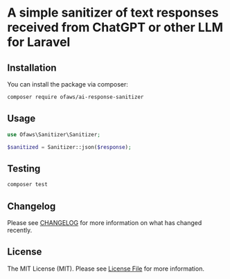 # A simple sanitizer of text responses received from ChatGPT or other LLM for Laravel

## Installation

You can install the package via composer:

```bash
composer require ofaws/ai-response-sanitizer
```

## Usage

```php
use Ofaws\Sanitizer\Sanitizer;

$sanitized = Sanitizer::json($response);
```

## Testing

```bash
composer test
```

## Changelog

Please see [CHANGELOG](CHANGELOG.md) for more information on what has changed recently.

## License

The MIT License (MIT). Please see [License File](LICENSE.md) for more information.